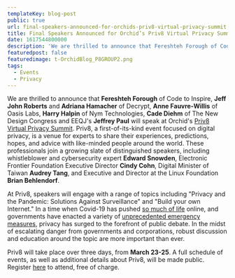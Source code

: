 ```yaml
---
templateKey: blog-post
public: true
url: final-speakers-announced-for-orchids-priv8-virtual-privacy-summit
title: Final Speakers Announced for Orchid’s Priv8 Virtual Privacy Summit
date: 1617544800000
description: 'We are thrilled to announce that Fereshteh Forough of Code to Inspire, Jeff John Roberts and Adriana Hamacher of Decrypt, Anne Fauvre-Willis of Oasis Labs, Harry Halpin of Nym Technologies, Cade Diehm of The New Design Congress and EEQJ’s Jeffrey Paul will speak at Orchid’s Priv8 Virtual Privacy Summit.'
featuredpost: false
featuredimage: t-OrchidBlog_P8GROUP2.png
tags:
  - Events
  - Privacy
---
```

We are thrilled to announce that **Fereshteh Forough** of Code to Inspire, **Jeff John Roberts** and **Adriana Hamacher** of Decrypt, **Anne Fauvre-Willis** of Oasis Labs, **Harry Halpin** of Nym Technologies, **Cade Diehm** of The New Design Congress and EEQJ's **Jeffrey Paul** will speak at Orchid's [Priv8 Virtual Privacy Summit](https://www.orchid.com/priv8/). Priv8, a first-of-its-kind event focused on digital privacy, is a venue for experts to share their experiences, predictions, hopes, and advice with like-minded people around the world. These professionals join a growing slate of distinguished speakers, including whistleblower and cybersecurity expert **Edward Snowden**,  Electronic Frontier Foundation Executive Director **Cindy Cohn**, Digital Minister of Taiwan **Audrey Tang**, and Executive and Director at the Linux Foundation **Brian Behlendorf**.

At Priv8, speakers will engage with a range of topics including "Privacy and the Pandemic: Solutions Against Surveillance" and "Build your own Internet." In a time when Covid-19 has pushed [so much of life](/tips-for-protecting-your-privacy-while-working-from-home/) online, and governments have enacted a variety of [unprecedented emergency measures](/defending-freedom-in-the-time-of-coronavirus/), privacy has surged to the forefront of public debate. In the midst of escalating danger from governments and corporations, robust discussion and education around the topic are more important than ever.

Priv8 will take place over three days, from **March 23-25**. A full schedule of events, as well as additional details about Priv8, will be made public. Register [here](https://www.orchid.com/priv8) to attend, free of charge.